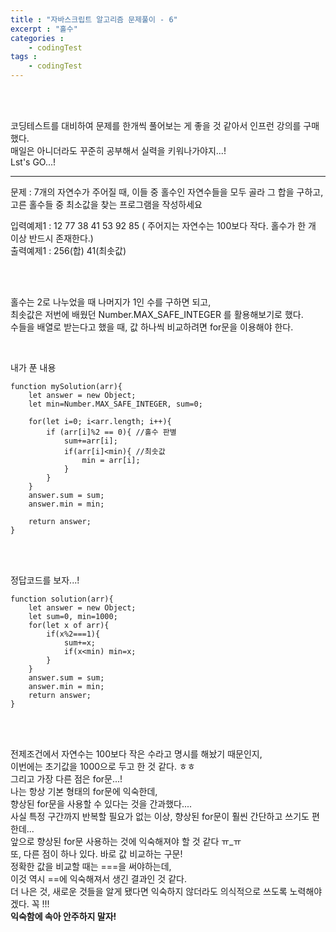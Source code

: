 ```yaml
---
title : "자바스크립트 알고리즘 문제풀이 - 6"
excerpt : "홀수"
categories : 
    - codingTest
tags : 
    - codingTest
---
```



<br><br> 

코딩테스트를 대비하여 문제를 한개씩 풀어보는 게 좋을 것 같아서 인프런 강의를 구매했다.  
매일은 아니더라도 꾸준히 공부해서 실력을 키워나가야지...!  
Lst's GO...!  

---
문제 : 7개의 자연수가 주어질 때, 이들 중 홀수인 자연수들을 모두 골라 그 합을 구하고, 고른 홀수들 중 최소값을 찾는 프로그램을 작성하세요  

입력예제1 : 12 77 38 41 53 92 85 ( 주어지는 자연수는 100보다 작다. 홀수가 한 개 이상 반드시 존재한다.)  
출력예제1 : 256(합) 41(최솟값)  

<br><br>

홀수는 2로 나누었을 때 나머지가 1인 수를 구하면 되고,  
최솟값은 저번에 배웠던 Number.MAX_SAFE_INTEGER 를 활용해보기로 했다.  
수들을 배열로 받는다고 했을 때, 값 하나씩 비교하려면 for문을 이용해야 한다.  


<br>

내가 푼 내용  

```
function mySolution(arr){
    let answer = new Object;
    let min=Number.MAX_SAFE_INTEGER, sum=0;

    for(let i=0; i<arr.length; i++){
        if (arr[i]%2 == 0){ //홀수 판별
            sum+=arr[i];
            if(arr[i]<min){ //최솟값
                min = arr[i];
            }
        }
    }
    answer.sum = sum;
    answer.min = min;

    return answer;
}
```   

<br><br>   

정답코드를 보자...!   

```  
function solution(arr){
    let answer = new Object;
    let sum=0, min=1000;
    for(let x of arr){
        if(x%2===1){
            sum+=x;
            if(x<min) min=x;
        }
    }
    answer.sum = sum;
    answer.min = min;   
    return answer;
}
```   

<br><br>   

전제조건에서 자연수는 100보다 작은 수라고 명시를 해놨기 때문인지,  
이번에는 초기값을 1000으로 두고 한 것 같다. ㅎㅎ  
그리고 가장 다른 점은 for문...!  
나는 항상 기본 형태의 for문에 익숙한데,  
향상된 for문을 사용할 수 있다는 것을 간과했다....  
사실 특정 구간까지 반복할 필요가 없는 이상, 향상된 for문이 훨씬 간단하고 쓰기도 편한데...  
앞으로 향상된 for문 사용하는 것에 익숙해져야 할 것 같다 ㅠ_ㅠ  
또, 다른 점이 하나 있다. 바로 값 비교하는 구문!  
정확한 값을 비교할 때는 ===을 써야하는데,  
이것 역시 ==에 익숙해져서 생긴 결과인 것 같다.  
더 나은 것, 새로운 것들을 알게 됐다면 익숙하지 않더라도 의식적으로 쓰도록 노력해야겠다. 꼭 !!!  
**익숙함에 속아 안주하지 말자!**  
<br><br>   





